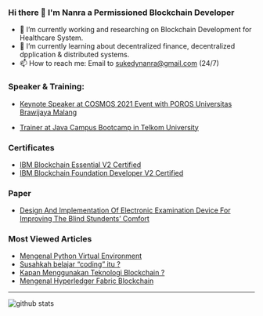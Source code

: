 ### Hi there 👋 I'm Nanra a Permissioned Blockchain Developer

- 🔭 I’m currently working and researching on Blockchain Development for Healthcare System.
- 🌱 I’m currently learning about decentralized finance, decentralized dpplication & distributed systems.
- 📫 How to reach me: Email to sukedynanra@gmail.com (24/7)

### Speaker & Training:
* [Keynote Speaker at COSMOS 2021 Event with POROS Universitas Brawijaya Malang](https://youtu.be/8fmsPPaxGdA)
- [Trainer at Java Campus Bootcamp in Telkom University](https://instagram.fbdo2-1.fna.fbcdn.net/v/t51.2885-15/e35/70908932_2153349744966226_4663941722369372511_n.jpg?_nc_ht=instagram.fbdo2-1.fna.fbcdn.net&_nc_cat=110&_nc_ohc=0AuGNCAUrNkAX9OTcdk&tn=IlFw3uy_B_OtwpRF&edm=ALQROFkBAAAA&ccb=7-4&ig_cache_key=MjE1MDc4MTEzODA0MTczNzM1NQ%3D%3D.2-ccb7-4&oh=00_AT_7-6smV0LMeUT-1d35iR4TV_Ce5J-EEgWEYib72tXUeg&oe=620C46F4&_nc_sid=30a2ef)

### Certificates
* [IBM Blockchain Essential V2 Certified](https://www.credly.com/badges/fa7c9ce3-dc3a-441c-96b2-277387a5f9d5)
* [IBM Blockchain Foundation Developer V2 Certified](https://www.credly.com/badges/3f046a2f-0701-4dd3-9ed6-eef01bfcc540/public_url)

### Paper
* [Design And Implementation Of Electronic Examination
Device For Improving The Blind Stundents’ Comfort](https://jestec.taylors.edu.my/Vol%2016%20issue%201%20February%202021/16_1_56.pdf)

### Most Viewed Articles
* [Mengenal Python Virtual Environment](https://nanrasukedy.medium.com/mengenal-python-virtual-environment-fc61e5d299d3)
* [Susahkah belajar “coding” itu ?](https://nanrasukedy.medium.com/susahkah-belajar-coding-itu-3bd08b966fc9)
* [Kapan Menggunakan Teknologi Blockchain ?](https://medium.com/@nanrasukedy/kapan-menggunakan-teknologi-blockchain-22d92194a950)
* [Mengenal Hyperledger Fabric Blockchain](https://nanrasukedy.medium.com/mengenal-hyperledger-fabric-blockchain-d7cd1810c00b)

---

![github stats](https://github-readme-stats.vercel.app/api?username=Nanra&show_icons=true)

